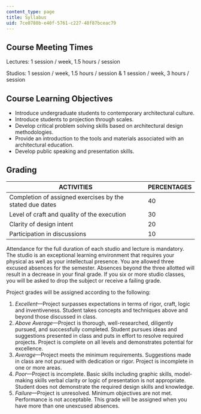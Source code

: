 ```yaml
---
content_type: page
title: Syllabus
uid: 7ce0780b-e40f-5761-c227-48f87bceac79
---
```


Course Meeting Times
--------------------

Lectures: 1 session / week, 1.5 hours / session

Studios: 1 session / week, 1.5 hours / session & 1 session / week, 3 hours / session

Course Learning Objectives
--------------------------

*   Introduce undergraduate students to contemporary architectural culture.
*   Introduce students to projection through scales.
*   Develop critical problem solving skills based on architectural design methodologies.
*   Provide an introduction to the tools and materials associated with an architectural education.
*   Develop public speaking and presentation skills.

Grading
-------

| ACTIVITIES | PERCENTAGES |
| --- | --- |
| Completion of assigned exercises by the stated due dates | 40 |
| Level of craft and quality of the execution | 30 |
| Clarity of design intent | 20 |
| Participation in discussions | 10 

Attendance for the full duration of each studio and lecture is mandatory. The studio is an exceptional learning environment that requires your physical as well as your intellectual presence. You are allowed three excused absences for the semester. Absences beyond the three allotted will result in a decrease in your final grade. If you six or more studio classes, you will be asked to drop the subject or receive a failing grade.

Project grades will be assigned according to the following:

1.  _Excellent_—Project surpasses expectations in terms of rigor, craft, logic and inventiveness. Student takes concepts and techniques above and beyond those discussed in class.
2.  _Above Average_—Project is thorough, well-researched, diligently pursued, and successfully completed. Student pursues ideas and suggestions presented in class and puts in effort to resolve required projects. Project is complete on all levels and demonstrates potential for excellence.
3.  _Average_—Project meets the minimum requirements. Suggestions made in class are not pursued with dedication or rigor. Project is incomplete in one or more areas.
4.  _Poor_—Project is incomplete. Basic skills including graphic skills, model-making skills verbal clarity or logic of presentation is not appropriate. Student does not demonstrate the required design skills and knowledge.
5.  _Failure_—Project is unresolved. Minimum objectives are not met. Performance is not acceptable. This grade will be assigned when you have more than one unexcused absences.
